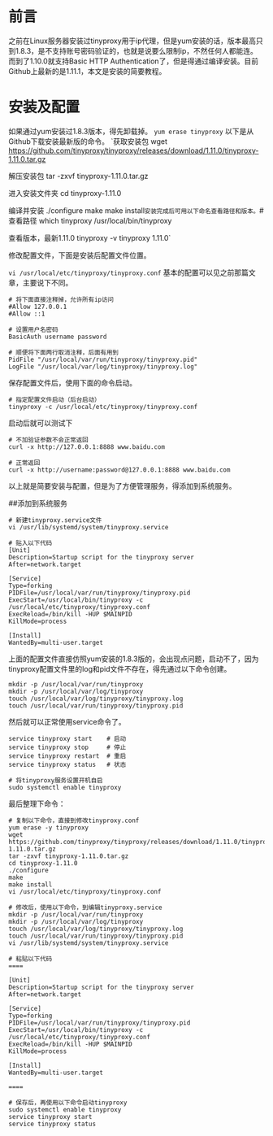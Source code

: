 # 前言
之前在Linux服务器安装过tinyproxy用于ip代理，但是yum安装的话，版本最高只到1.8.3，是不支持账号密码验证的，也就是说要么限制ip，不然任何人都能连。而到了1.10.0就支持Basic HTTP Authentication了，但是得通过编译安装。目前Github上最新的是1.11.1，本文是安装的简要教程。
# 安装及配置
如果通过yum安装过1.8.3版本，得先卸载掉。
`yum erase tinyproxy`
以下是从Github下载安装最新版的命令。
`获取安装包
wget https://github.com/tinyproxy/tinyproxy/releases/download/1.11.0/tinyproxy-1.11.0.tar.gz
 
 解压安装包
tar -zxvf tinyproxy-1.11.0.tar.gz
 
进入安装文件夹
cd tinyproxy-1.11.0
 
编译并安装
./configure
make
make install`
安装完成后可用以下命名查看路径和版本。
`# 查看路径
which tinyproxy
/usr/local/bin/tinyproxy
 
查看版本，最新1.11.0
tinyproxy -v 
tinyproxy 1.11.0`

修改配置文件，下面是安装后配置文件位置。

`vi /usr/local/etc/tinyproxy/tinyproxy.conf`
基本的配置可以见之前那篇文章，主要说下不同。

```
# 将下面直接注释掉，允许所有ip访问
#Allow 127.0.0.1
#Allow ::1
 
# 设置用户名密码
BasicAuth username password
 
# 顺便将下面两行取消注释，后面有用到
PidFile "/usr/local/var/run/tinyproxy/tinyproxy.pid"
LogFile "/usr/local/var/log/tinyproxy/tinyproxy.log"
```
保存配置文件后，使用下面的命令启动。

```
# 指定配置文件启动（后台启动）
tinyproxy -c /usr/local/etc/tinyproxy/tinyproxy.conf
```
启动后就可以测试下

```
# 不加验证参数不会正常返回
curl -x http://127.0.0.1:8888 www.baidu.com
 
# 正常返回
curl -x http://username:password@127.0.0.1:8888 www.baidu.com
```
以上就是简要安装与配置，但是为了方便管理服务，得添加到系统服务。

##添加到系统服务
```
# 新建tinyproxy.service文件
vi /usr/lib/systemd/system/tinyproxy.service
 
# 贴入以下代码
[Unit]
Description=Startup script for the tinyproxy server
After=network.target
 
[Service]
Type=forking
PIDFile=/usr/local/var/run/tinyproxy/tinyproxy.pid
ExecStart=/usr/local/bin/tinyproxy -c /usr/local/etc/tinyproxy/tinyproxy.conf
ExecReload=/bin/kill -HUP $MAINPID
KillMode=process
 
[Install]
WantedBy=multi-user.target
```
上面的配置文件直接仿照yum安装的1.8.3版的，会出现点问题，启动不了，因为tinyproxy配置文件里的log和pid文件不存在，得先通过以下命令创建。

```
mkdir -p /usr/local/var/run/tinyproxy
mkdir -p /usr/local/var/log/tinyproxy
touch /usr/local/var/log/tinyproxy/tinyproxy.log
touch /usr/local/var/run/tinyproxy/tinyproxy.pid
```
然后就可以正常使用service命令了。

```
service tinyproxy start    # 启动
service tinyproxy stop     # 停止
service tinyproxy restart  # 重启
service tinyproxy status   # 状态
 
# 将tinyproxy服务设置开机自启
sudo systemctl enable tinyproxy
```
最后整理下命令：

```
# 复制以下命令，直接到修改tinyproxy.conf
yum erase -y tinyproxy
wget https://github.com/tinyproxy/tinyproxy/releases/download/1.11.0/tinyproxy-1.11.0.tar.gz
tar -zxvf tinyproxy-1.11.0.tar.gz
cd tinyproxy-1.11.0
./configure
make
make install
vi /usr/local/etc/tinyproxy/tinyproxy.conf
 
# 修改后，使用以下命令，到编辑tinyproxy.service
mkdir -p /usr/local/var/run/tinyproxy
mkdir -p /usr/local/var/log/tinyproxy
touch /usr/local/var/log/tinyproxy/tinyproxy.log
touch /usr/local/var/run/tinyproxy/tinyproxy.pid
vi /usr/lib/systemd/system/tinyproxy.service
 
# 粘贴以下代码
====
 
[Unit]
Description=Startup script for the tinyproxy server
After=network.target
 
[Service]
Type=forking
PIDFile=/usr/local/var/run/tinyproxy/tinyproxy.pid
ExecStart=/usr/local/bin/tinyproxy -c /usr/local/etc/tinyproxy/tinyproxy.conf
ExecReload=/bin/kill -HUP $MAINPID
KillMode=process
 
[Install]
WantedBy=multi-user.target
 
====
 
# 保存后，再使用以下命令启动tinyproxy
sudo systemctl enable tinyproxy
service tinyproxy start
service tinyproxy status

```